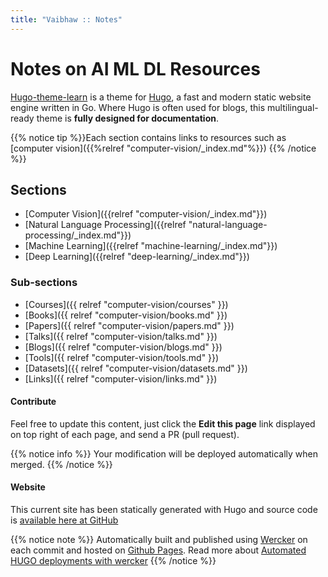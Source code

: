 ```yaml
---
title: "Vaibhaw :: Notes"
---
```


# Notes on AI ML DL Resources

[Hugo-theme-learn](http://github.com/matcornic/hugo-theme-learn) is a theme for [Hugo](https://gohugo.io/), a fast and modern static website engine written in Go. Where Hugo is often used for blogs, this multilingual-ready theme is **fully designed for documentation**.


{{% notice tip %}}Each section contains links to resources such as [computer vision]({{%relref "computer-vision/_index.md"%}}) 
{{% /notice %}}

## Sections
* [Computer Vision]({{relref "computer-vision/_index.md"}})
* [Natural Language Processing]({{relref "natural-language-processing/_index.md"}})
* [Machine Learning]({{relref "machine-learning/_index.md"}})
* [Deep Learning]({{relref "deep-learning/_index.md"}})

### Sub-sections
* [Courses]({{ relref "computer-vision/courses" }})
* [Books]({{ relref "computer-vision/books.md" }})
* [Papers]({{ relref "computer-vision/papers.md" }})
* [Talks]({{ relref "computer-vision/talks.md" }})
* [Blogs]({{ relref "computer-vision/blogs.md" }})
* [Tools]({{ relref "computer-vision/tools.md" }})
* [Datasets]({{ relref "computer-vision/datasets.md" }})
* [Links]({{ relref "computer-vision/links.md" }})

<!-- ![Screenshot](https://github.com/matcornic/hugo-theme-learn/raw/master/images/screenshot.png?width=40pc&classes=shadow) -->

#### Contribute
Feel free to update this content, just click the **Edit this page** link displayed on top right of each page, and send a PR (pull request).

{{% notice info %}}
Your modification will be deployed automatically when merged.
{{% /notice %}}

#### Website
This current site has been statically generated with Hugo and source code is [available here at GitHub](https://github.com/vaibhawchandel/notes)

{{% notice note %}}
Automatically built and published using [Wercker](http://www.wercker.com/) on each commit and hosted on [Github Pages](https://pages.github.com/). Read more about [Automated HUGO deployments with wercker](https://link-to-my-blog-post-yet-to-be-published.com)
{{% /notice %}}